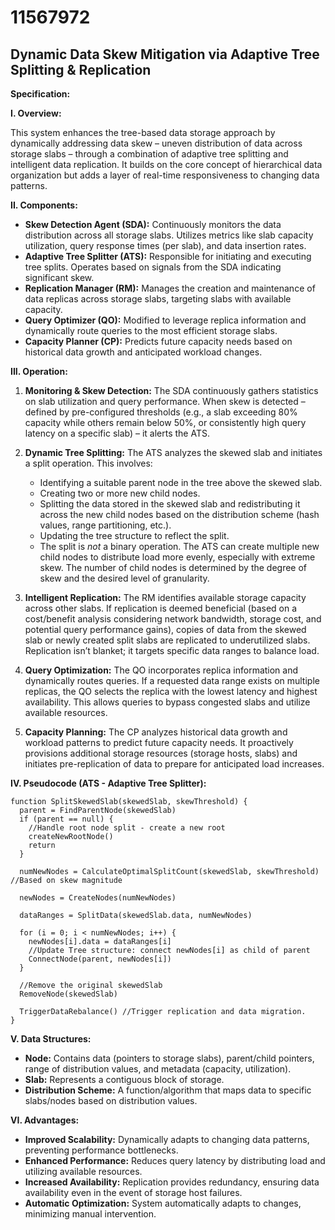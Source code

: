 # 11567972

## Dynamic Data Skew Mitigation via Adaptive Tree Splitting & Replication

**Specification:**

**I. Overview:**

This system enhances the tree-based data storage approach by dynamically addressing data skew – uneven distribution of data across storage slabs – through a combination of adaptive tree splitting and intelligent data replication.  It builds on the core concept of hierarchical data organization but adds a layer of real-time responsiveness to changing data patterns.

**II. Components:**

*   **Skew Detection Agent (SDA):** Continuously monitors the data distribution across all storage slabs. Utilizes metrics like slab capacity utilization, query response times (per slab), and data insertion rates.
*   **Adaptive Tree Splitter (ATS):**  Responsible for initiating and executing tree splits.  Operates based on signals from the SDA indicating significant skew.
*   **Replication Manager (RM):**  Manages the creation and maintenance of data replicas across storage slabs, targeting slabs with available capacity.
*   **Query Optimizer (QO):**  Modified to leverage replica information and dynamically route queries to the most efficient storage slabs.
*   **Capacity Planner (CP):** Predicts future capacity needs based on historical data growth and anticipated workload changes.

**III. Operation:**

1.  **Monitoring & Skew Detection:** The SDA continuously gathers statistics on slab utilization and query performance. When skew is detected – defined by pre-configured thresholds (e.g., a slab exceeding 80% capacity while others remain below 50%, or consistently high query latency on a specific slab) – it alerts the ATS.

2.  **Dynamic Tree Splitting:**  The ATS analyzes the skewed slab and initiates a split operation.  This involves:
    *   Identifying a suitable parent node in the tree above the skewed slab.
    *   Creating two or more new child nodes.
    *   Splitting the data stored in the skewed slab and redistributing it across the new child nodes based on the distribution scheme (hash values, range partitioning, etc.).
    *   Updating the tree structure to reflect the split.
    *   The split is *not* a binary operation. The ATS can create multiple new child nodes to distribute load more evenly, especially with extreme skew. The number of child nodes is determined by the degree of skew and the desired level of granularity.

3.  **Intelligent Replication:**  The RM identifies available storage capacity across other slabs. If replication is deemed beneficial (based on a cost/benefit analysis considering network bandwidth, storage cost, and potential query performance gains), copies of data from the skewed slab or newly created split slabs are replicated to underutilized slabs.  Replication isn’t blanket; it targets specific data ranges to balance load.

4.  **Query Optimization:** The QO incorporates replica information and dynamically routes queries. If a requested data range exists on multiple replicas, the QO selects the replica with the lowest latency and highest availability. This allows queries to bypass congested slabs and utilize available resources.

5.  **Capacity Planning:** The CP analyzes historical data growth and workload patterns to predict future capacity needs. It proactively provisions additional storage resources (storage hosts, slabs) and initiates pre-replication of data to prepare for anticipated load increases.

**IV. Pseudocode (ATS - Adaptive Tree Splitter):**

```pseudocode
function SplitSkewedSlab(skewedSlab, skewThreshold) {
  parent = FindParentNode(skewedSlab)
  if (parent == null) {
    //Handle root node split - create a new root
    createNewRootNode()
    return
  }

  numNewNodes = CalculateOptimalSplitCount(skewedSlab, skewThreshold) //Based on skew magnitude

  newNodes = CreateNodes(numNewNodes)

  dataRanges = SplitData(skewedSlab.data, numNewNodes)

  for (i = 0; i < numNewNodes; i++) {
    newNodes[i].data = dataRanges[i]
    //Update Tree structure: connect newNodes[i] as child of parent
    ConnectNode(parent, newNodes[i])
  }

  //Remove the original skewedSlab
  RemoveNode(skewedSlab)

  TriggerDataRebalance() //Trigger replication and data migration.
}
```

**V. Data Structures:**

*   **Node:**  Contains data (pointers to storage slabs), parent/child pointers, range of distribution values, and metadata (capacity, utilization).
*   **Slab:** Represents a contiguous block of storage.
*   **Distribution Scheme:** A function/algorithm that maps data to specific slabs/nodes based on distribution values.

**VI. Advantages:**

*   **Improved Scalability:** Dynamically adapts to changing data patterns, preventing performance bottlenecks.
*   **Enhanced Performance:** Reduces query latency by distributing load and utilizing available resources.
*   **Increased Availability:**  Replication provides redundancy, ensuring data availability even in the event of storage host failures.
*   **Automatic Optimization:** System automatically adapts to changes, minimizing manual intervention.